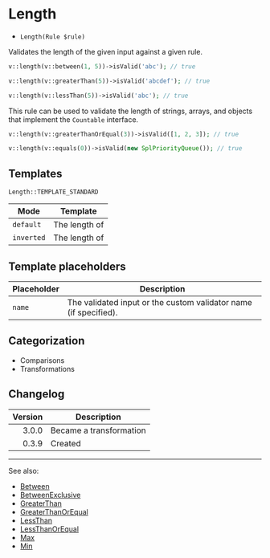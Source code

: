 # Length

- `Length(Rule $rule)`

Validates the length of the given input against a given rule.

```php
v::length(v::between(1, 5))->isValid('abc'); // true

v::length(v::greaterThan(5))->isValid('abcdef'); // true

v::length(v::lessThan(5))->isValid('abc'); // true
```

This rule can be used to validate the length of strings, arrays, and objects that implement the `Countable` interface.

```php
v::length(v::greaterThanOrEqual(3))->isValid([1, 2, 3]); // true

v::length(v::equals(0))->isValid(new SplPriorityQueue()); // true
```

## Templates

`Length::TEMPLATE_STANDARD`

| Mode       | Template      |
|------------|---------------|
| `default`  | The length of |
| `inverted` | The length of |

## Template placeholders

| Placeholder | Description                                                      |
|-------------|------------------------------------------------------------------|
| `name`      | The validated input or the custom validator name (if specified). |

## Categorization

- Comparisons
- Transformations

## Changelog

| Version | Description             |
|--------:|-------------------------|
|   3.0.0 | Became a transformation |
|   0.3.9 | Created                 |

***
See also:

- [Between](Between.md)
- [BetweenExclusive](BetweenExclusive.md)
- [GreaterThan](GreaterThan.md)
- [GreaterThanOrEqual](GreaterThanOrEqual.md)
- [LessThan](LessThan.md)
- [LessThanOrEqual](LessThanOrEqual.md)
- [Max](Max.md)
- [Min](Min.md)
